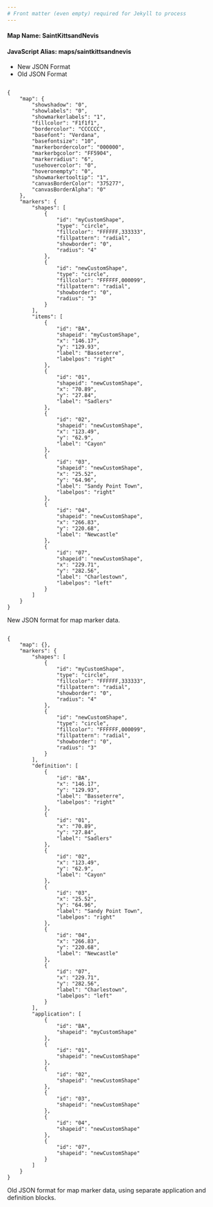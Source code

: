 ```yaml
---
# Front matter (even empty) required for Jekyll to process
---
```


#### Map Name: SaintKittsandNevis

#### JavaScript Alias: maps/saintkittsandnevis


<div class="code-wrapper">
<ul class='code-tabs'>
    <li class='active'>
        <a data-toggle='new-json'>New JSON Format</a>
    </li>
    <li>
        <a data-toggle='old-json'>Old JSON Format</a>
    </li>
</ul>
<div class='tab-content'>
    
<div class='tab new-json-tab active'>
<pre><code class="language-javascript">
{
    "map": {
        "showshadow": "0",
        "showlabels": "0",
        "showmarkerlabels": "1",
        "fillcolor": "F1f1f1",
        "bordercolor": "CCCCCC",
        "basefont": "Verdana",
        "basefontsize": "10",
        "markerbordercolor": "000000",
        "markerbgcolor": "FF5904",
        "markerradius": "6",
        "usehovercolor": "0",
        "hoveronempty": "0",
        "showmarkertooltip": "1",
        "canvasBorderColor": "375277",
        "canvasBorderAlpha": "0"
    },
    "markers": {
        "shapes": [
            {
                "id": "myCustomShape",
                "type": "circle",
                "fillcolor": "FFFFFF,333333",
                "fillpattern": "radial",
                "showborder": "0",
                "radius": "4"
            },
            {
                "id": "newCustomShape",
                "type": "circle",
                "fillcolor": "FFFFFF,000099",
                "fillpattern": "radial",
                "showborder": "0",
                "radius": "3"
            }
        ],
        "items": [
            {
                "id": "BA",
                "shapeid": "myCustomShape",
                "x": "146.17",
                "y": "129.93",
                "label": "Basseterre",
                "labelpos": "right"
            },
            {
                "id": "01",
                "shapeid": "newCustomShape",
                "x": "70.89",
                "y": "27.84",
                "label": "Sadlers"
            },
            {
                "id": "02",
                "shapeid": "newCustomShape",
                "x": "123.49",
                "y": "62.9",
                "label": "Cayon"
            },
            {
                "id": "03",
                "shapeid": "newCustomShape",
                "x": "25.52",
                "y": "64.96",
                "label": "Sandy Point Town",
                "labelpos": "right"
            },
            {
                "id": "04",
                "shapeid": "newCustomShape",
                "x": "266.83",
                "y": "220.68",
                "label": "Newcastle"
            },
            {
                "id": "07",
                "shapeid": "newCustomShape",
                "x": "229.71",
                "y": "282.56",
                "label": "Charlestown",
                "labelpos": "left"
            }
        ]
    }
}
</code></pre>


<p class='text-success'>New JSON format for map marker data.</p>

</div>
<div class='tab old-json-tab'>
<pre><code class="language-javascript">
{
    "map": {},
    "markers": {
        "shapes": [
            {
                "id": "myCustomShape",
                "type": "circle",
                "fillcolor": "FFFFFF,333333",
                "fillpattern": "radial",
                "showborder": "0",
                "radius": "4"
            },
            {
                "id": "newCustomShape",
                "type": "circle",
                "fillcolor": "FFFFFF,000099",
                "fillpattern": "radial",
                "showborder": "0",
                "radius": "3"
            }
        ],
        "definition": [
            {
                "id": "BA",
                "x": "146.17",
                "y": "129.93",
                "label": "Basseterre",
                "labelpos": "right"
            },
            {
                "id": "01",
                "x": "70.89",
                "y": "27.84",
                "label": "Sadlers"
            },
            {
                "id": "02",
                "x": "123.49",
                "y": "62.9",
                "label": "Cayon"
            },
            {
                "id": "03",
                "x": "25.52",
                "y": "64.96",
                "label": "Sandy Point Town",
                "labelpos": "right"
            },
            {
                "id": "04",
                "x": "266.83",
                "y": "220.68",
                "label": "Newcastle"
            },
            {
                "id": "07",
                "x": "229.71",
                "y": "282.56",
                "label": "Charlestown",
                "labelpos": "left"
            }
        ],
        "application": [
            {
                "id": "BA",
                "shapeid": "myCustomShape"
            },
            {
                "id": "01",
                "shapeid": "newCustomShape"
            },
            {
                "id": "02",
                "shapeid": "newCustomShape"
            },
            {
                "id": "03",
                "shapeid": "newCustomShape"
            },
            {
                "id": "04",
                "shapeid": "newCustomShape"
            },
            {
                "id": "07",
                "shapeid": "newCustomShape"
            }
        ]
    }
}
</code></pre>


<p class='text-success'>Old JSON format for map marker data, using separate application and definition blocks.</p>

</div>
    
</div>
</div>
